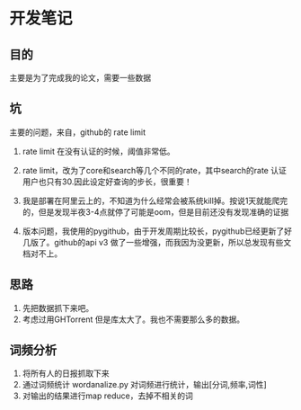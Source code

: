 # 开发笔记

## 目的

主要是为了完成我的论文，需要一些数据

## 坑
主要的问题，来自，github的 rate limit

1. rate limit 在没有认证的时候，阈值非常低。

2. rate limit，改为了core和search等几个不同的rate，其中search的rate 认证用户也只有30.因此设定好查询的步长，很重要！

3. 我是部署在阿里云上的，不知道为什么经常会被系统kill掉。按说1天就能爬完的，但是发现半夜3-4点就停了可能是oom，但是目前还没有发现准确的证据

4. 版本问题，我使用的pygithub，由于开发周期比较长，pygithub已经更新了好几版了。github的api v3 做了一些增强，而我因为没更新，所以总发现有些文档对不上。

## 思路
1. 先把数据抓下来吧。
2. 考虑过用GHTorrent 但是库太大了。我也不需要那么多的数据。

## 词频分析
1. 将所有人的日报抓取下来
2. 通过词频统计 wordanalize.py 对词频进行统计，输出[分词,频率,词性]
3. 对输出的结果进行map reduce，去掉不相关的词